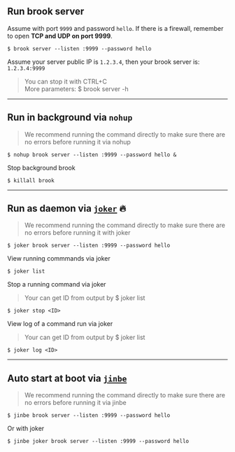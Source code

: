 ## Run brook server

Assume with port `9999` and password `hello`. If there is a firewall, remember to open **TCP and UDP on port 9999**.

```
$ brook server --listen :9999 --password hello
```

Assume your server public IP is `1.2.3.4`, then your brook server is: `1.2.3.4:9999`

> You can stop it with CTRL+C<br/>
> More parameters: \$ brook server -h

---

## Run in background via `nohup`

> We recommend running the command directly to make sure there are no errors before running it via nohup

```
$ nohup brook server --listen :9999 --password hello &
```

Stop background brook

```
$ killall brook
```

---

## Run as daemon via [`joker`](https://github.com/txthinking/joker) 🔥

> We recommend running the command directly to make sure there are no errors before running it with joker

```
$ joker brook server --listen :9999 --password hello
```

View running commmands via joker

```
$ joker list
```

Stop a running command via joker

> Your can get ID from output by \$ joker list

```
$ joker stop <ID>
```

View log of a command run via joker

> Your can get ID from output by \$ joker list

```
$ joker log <ID>
```

---

## Auto start at boot via [`jinbe`](https://github.com/txthinking/jinbe)

> We recommend running the command directly to make sure there are no errors before running it via jinbe

```
$ jinbe brook server --listen :9999 --password hello
```

Or with joker

```
$ jinbe joker brook server --listen :9999 --password hello
```
